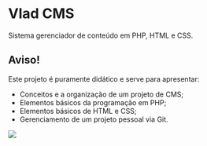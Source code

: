 # Vlad CMS

Sistema gerenciador de conteúdo em PHP, HTML e CSS.

## Aviso!

Este projeto é puramente didático e serve para apresentar:

* Conceitos e a organização de um projeto de CMS;
* Elementos básicos da programação em PHP;
* Elementos básicos de HTML e CSS;
* Gerenciamento de um projeto pessoal via Git.

![](theme/default/imgs/spaceman.png)

